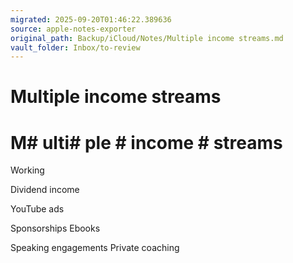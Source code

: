 ```yaml
---
migrated: 2025-09-20T01:46:22.389636
source: apple-notes-exporter
original_path: Backup/iCloud/Notes/Multiple income streams.md
vault_folder: Inbox/to-review
---
```

# Multiple income streams

# M# ulti# ple # income # streams

Working 

Dividend income 

YouTube ads

Sponsorships
Ebooks 

Speaking engagements 
Private coaching 

